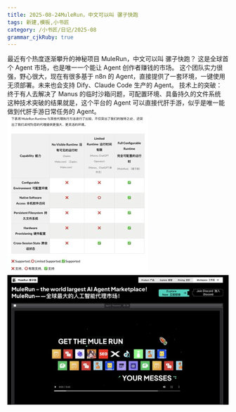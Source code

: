 ```yaml
---
title: 2025-08-24MuleRun，中文可以叫 骡子快跑
tags: 新建,模板,小书匠
category: /小书匠/日记/2025-08
grammar_cjkRuby: true
---
```


最近有个热度逐渐攀升的神秘项目 MuleRun，中文可以叫 骡子快跑？ 这是全球首个 Agent 市场，也是唯一一个能让 Agent 创作者赚钱的市场。 这个团队实力很强，野心很大，现在有很多基于 n8n 的 Agent，直接提供了一套环境，一键使用无须部署。未来也会支持 Dify、Claude Code 生产的 Agent。 技术上的突破： 终于有人去解决了 Manus 的临时沙箱问题，可配置环境、具备持久的文件系统 这种技术突破的结果就是，这个平台的 Agent 可以直接代肝手游，似乎是唯一能做到代肝手游日常任务的 Agent。
![enter description here](./images/1755970084721.png)
![enter description here](./images/1755970091077.png)